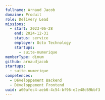 ```yaml
---
fullname: Arnaud Jacob
domaine: Produit
role: Delivery Lead
missions:
  - start: 2023-06-28
    end: 2024-12-31
    status: service
    employer: Octo Technology
    startups:
      - suite-numerique
memberType: dinum
github: arnaudjacob
startups:
  - suite-numerique
competences:
  - Développement Backend
  - Développement Frontend
uuid: a60afec4-aeb6-4c54-bf96-e2e48d69bbf3
---
```

